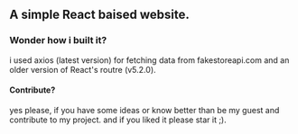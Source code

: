 ## A simple React baised website.

### Wonder how i built it?
i used axios (latest version) for fetching data from fakestoreapi.com and an older version of React's routre (v5.2.0).

#### Contribute?
yes please, if you have some ideas or know better than be my guest and contribute to my project.
and if you liked it please star it ;).


